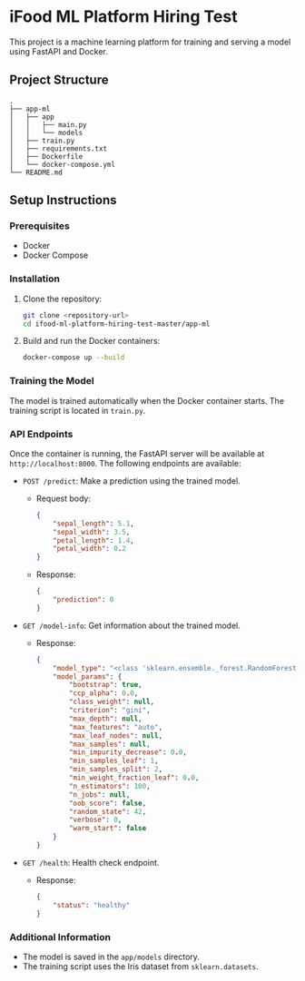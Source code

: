 # iFood ML Platform Hiring Test

This project is a machine learning platform for training and serving a model using FastAPI and Docker.

## Project Structure

```
.
├── app-ml
│   ├── app
│   │   ├── main.py
│   │   └── models
│   ├── train.py
│   ├── requirements.txt
│   ├── Dockerfile
│   └── docker-compose.yml
└── README.md
```

## Setup Instructions

### Prerequisites

- Docker
- Docker Compose

### Installation

1. Clone the repository:
    ```sh
    git clone <repository-url>
    cd ifood-ml-platform-hiring-test-master/app-ml
    ```

2. Build and run the Docker containers:
    ```sh
    docker-compose up --build
    ```

### Training the Model

The model is trained automatically when the Docker container starts. The training script is located in `train.py`.

### API Endpoints

Once the container is running, the FastAPI server will be available at `http://localhost:8000`. The following endpoints are available:

- `POST /predict`: Make a prediction using the trained model.
    - Request body:
        ```json
        {
            "sepal_length": 5.1,
            "sepal_width": 3.5,
            "petal_length": 1.4,
            "petal_width": 0.2
        }
        ```
    - Response:
        ```json
        {
            "prediction": 0
        }
        ```

- `GET /model-info`: Get information about the trained model.
    - Response:
        ```json
        {
            "model_type": "<class 'sklearn.ensemble._forest.RandomForestClassifier'>",
            "model_params": {
                "bootstrap": true,
                "ccp_alpha": 0.0,
                "class_weight": null,
                "criterion": "gini",
                "max_depth": null,
                "max_features": "auto",
                "max_leaf_nodes": null,
                "max_samples": null,
                "min_impurity_decrease": 0.0,
                "min_samples_leaf": 1,
                "min_samples_split": 2,
                "min_weight_fraction_leaf": 0.0,
                "n_estimators": 100,
                "n_jobs": null,
                "oob_score": false,
                "random_state": 42,
                "verbose": 0,
                "warm_start": false
            }
        }
        ```

- `GET /health`: Health check endpoint.
    - Response:
        ```json
        {
            "status": "healthy"
        }
        ```

### Additional Information

- The model is saved in the `app/models` directory.
- The training script uses the Iris dataset from `sklearn.datasets`.
